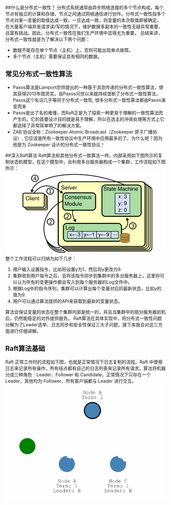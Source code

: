 ##什么是分布式一致性？
分布式系统通常由异步网络连接的多个节点构成，每个节点有独立的计算和存储，节点之间通过网络通信进行协作。分布式一致性指多个节点对某一变量的取值达成一致，一旦达成一致，则变量的本次取值即被确定。
在大量客户端并发请求读/写的情况下，维护数据多副本的一致性无疑非常重要，且富有挑战。因此，分布式一致性在我们生产环境中显得尤为重要。
总结来讲，分布式一致性就是为了解决以下两个问题：
* 数据不能存在单个节点（主机）上，否则可能出现单点故障。
* 多个节点（主机）需要保证具有相同的数据。

## 常见分布式一致性算法
* Paxos算法是Lamport宗师提出的一种基于消息传递的分布式一致性算法，使其获得2013年图灵奖。自Paxos问世以来就持续垄断了分布式一致性算法，Paxos这个名词几乎等同于分布式一致性, 很多分布式一致性算法都由Paxos演变而来
* Paxos是出了名的难懂，而Raft正是为了探索一种更易于理解的一致性算法而产生的。它的首要设计目的就是易于理解，所以在选主的冲突处理等方式上它都选择了非常简单明了的解决方案。
* ZAB 协议全称：Zookeeper Atomic Broadcast（Zookeeper 原子广播协议）, 它应该是所有一致性协议中生产环境中应用最多的了。为什么呢？因为他是为 Zookeeper 设计的分布式一致性协议！

##深入Raft算法
Raft算法和其他分布式一致算法一样，内部采用如下图所示的复制状态机模型，在这个模型中，会利用多台服务器构成一个集群，工作流程如下图所示：
![img.png](img.png)
整个工作流程可以归纳为如下几步：
1. 用户输入设置指令，比如将设置y为1，然后将y更改为9.
2. 集群收到用户指令之后，会将该指令同步到集群中的多台服务器上，这里你可以认为所有的变更操作都会写入到每个服务器的Log文件中。
3. 根据Log中的指令序列，集群可以计算出每个变量对应的最新状态，比如y的值为9.
4. 用户可以通过算法提供的API来获取到最新的变量状态。

算法会保证变量的状态在整个集群内部是统一的，并且当集群中的部分服务器宕机后，仍然能稳定的对外提供服务。
Raft算法在具体实现中，将分布式一致性问题分解为了Leader选举、日志同步和安全性保证三大子问题，接下来我会对这三方面进行仔细讲解。

## Raft算法基础
Raft 正常工作时的流程如下图，也就是正常情况下日志复制的流程。Raft 中使用日志来记录所有操作，所有结点都有自己的日志列表来记录所有请求。算法将机器分成三种角色：Leader、Follower 和 Candidate。正常情况下只存在一个 Leader，其他均为 Follower，所有客户端都与 Leader 进行交互。
![img_1.png](img_1.png)


